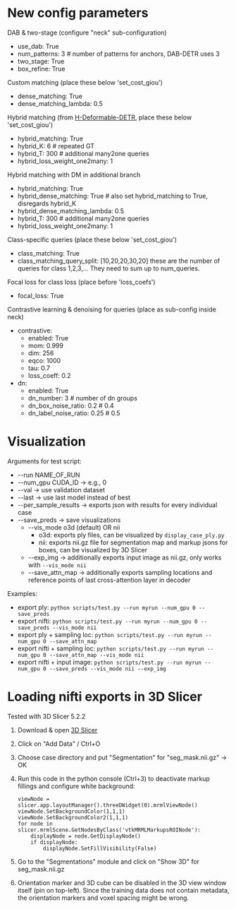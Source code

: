 # New config parameters
DAB & two-stage (configure "neck" sub-configuration)
- use_dab: True 
- num_patterns: 3 # number of patterns for anchors, DAB-DETR uses 3
- two_stage: True
- box_refine: True

Custom matching (place these below 'set_cost_giou')
- dense_matching: True
- dense_matching_lambda: 0.5 

Hybrid matching (from [H-Deformable-DETR](https://github.com/HDETR/H-Deformable-DETR), place these below 'set_cost_giou')
- hybrid_matching: True
- hybrid_K: 6   # repeated GT
- hybrid_T: 300 # additional many2one queries
- hybrid_loss_weight_one2many: 1

Hybrid matching with DM in additional branch
- hybrid_matching: True
- hybrid_dense_matching: True # also set hybrid_matching to True, disregards hybrid_K
- hybrid_dense_matching_lambda: 0.5
- hybrid_T: 300 # additional many2one queries
- hybrid_loss_weight_one2many: 1

Class-specific queries (place these below 'set_cost_giou')
- class_matching: True
- class_matching_query_split: [10,20,20,30,20] these are the number of queries for class 1,2,3,... They need to sum up to num_queries.

Focal loss for class loss (place before 'loss_coefs')
- focal_loss: True

Contrastive learning & denoising for queries (place as sub-config inside neck)
- contrastive:
    - enabled: True
    - mom: 0.999
    - dim: 256
    - eqco: 1000
    - tau: 0.7
    - loss_coeff: 0.2
- dn:
    - enabled: True
    - dn_number: 3  # number of dn groups 
    - dn_box_noise_ratio: 0.2 # 0.4 
    - dn_label_noise_ratio: 0.25 # 0.5

# Visualization
Arguments for test script:
- --run NAME_OF_RUN
- --num_gpu CUDA_ID → e.g., 0
- --val → use validation dataset
- --last → use last model instead of best
- --per_sample_results → exports json with results for every individual case
- --save_preds → save visualizations
    - --vis_mode o3d (default) OR nii 
        - o3d: exports ply files, can be visualized by `display_case_ply.py`
        - nii: exports nii.gz file for segmentation map and markup jsons for boxes, can be visualized by 3D Slicer
    - --exp_img → additionally exports input image as nii.gz, only works with `--vis_mode nii`
    - --save_attn_map → additionally exports sampling locations and reference points of last cross-attention layer in decoder

Examples:

- export ply: `python scripts/test.py --run myrun --num_gpu 0 --save_preds`
- export nifti: `python scripts/test.py --run myrun --num_gpu 0 --save_preds --vis_mode nii` 
- export ply + sampling loc: `python scripts/test.py --run myrun --num_gpu 0 --save_attn_map`
- export nifti + sampling loc: `python scripts/test.py --run myrun --num_gpu 0 --save_attn_map --vis_mode nii` 
- export nifti + input image: `python scripts/test.py --run myrun --num_gpu 0 --save_preds --vis_mode nii --exp_img` 

# Loading nifti exports in 3D Slicer
Tested with 3D Slicer 5.2.2
1. Download & open [3D Slicer](https://download.slicer.org/)
2. Click on "Add Data" / Ctrl+O
3. Choose case directory and put "Segmentation" for "seg_mask.nii.gz" → OK
4. Run this code in the python console (Ctrl+3) to deactivate markup fillings and configure white background: 

    ```
    viewNode = slicer.app.layoutManager().threeDWidget(0).mrmlViewNode() 
    viewNode.SetBackgroundColor(1,1,1) 
    viewNode.SetBackgroundColor2(1,1,1) 
    for node in slicer.mrmlScene.GetNodesByClass('vtkMRMLMarkupsROINode'): 
        displayNode = node.GetDisplayNode() 
        if displayNode: 
            displayNode.SetFillVisibility(False)
    ```
5. Go to the "Segmentations" module and click on "Show 3D" for seg_mask.nii.gz
6. Orientation marker and 3D cube can be disabled in the 3D view window itself (pin on top-left). Since the training data does not contain metadata, the orientation markers and voxel spacing might be wrong.